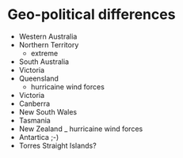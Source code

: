 # Geo-political differences

 - Western Australia
 - Northern Territory
   - extreme 
 - South Australia
 - Victoria
 - Queensland
   - hurricaine wind forces
 - Victoria
 - Canberra
 - New South Wales
 - Tasmania
 - New Zealand
   _ hurricaine wind forces
 - Antartica ;-)
 - Torres Straight Islands?
